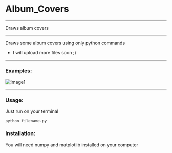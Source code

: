 # Album_Covers

---

Draws album covers 

---

Draws some album covers using only python commands

* I will upload more files soon ;)

---

### Examples:
![Image1](https://github.com/JoseSoto9305/Album_Covers/Images/fig.png)

---

### Usage:

Just run on your terminal
```
python filename.py
```

### Installation:
You will need numpy and matplotlib installed on your computer
